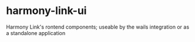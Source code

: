 # harmony-link-ui
Harmony Link's rontend components; useable by the wails integration or as a standalone application
